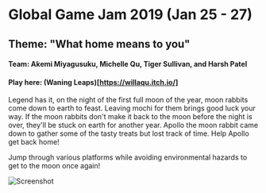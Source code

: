 # Global Game Jam 2019 (Jan 25 - 27)
## Theme: "What home means to you"
#### Team: Akemi Miyagusuku, Michelle Qu, Tiger Sullivan, and Harsh Patel
#### Play here: (Waning Leaps)[https://willaqu.itch.io/]

Legend has it, on the night of the first full moon of the year, moon rabbits come down to earth to feast. Leaving mochi for them brings good luck your way.  If the moon rabbits don't make it back to the moon before the night is over, they'll be stuck on earth for another year. Apollo the moon rabbit came down to gather some of the tasty treats but lost track of time. Help Apollo get back home!

Jump through various platforms while avoiding environmental hazards to get to the moon once again!

![Screenshot](/Code/TitleScreen.png)
